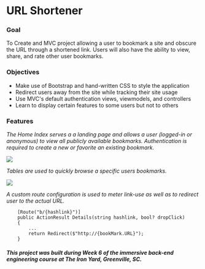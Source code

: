 # URL Shortener

### Goal

To Create and MVC project allowing a user to bookmark a site and obscure the URL through a shortened link. Users will also have the ability to view, share, and rate other user bookmarks.

### Objectives

* Make use of Bootstrap and hand-written CSS to style the application
* Redirect users away from the site while tracking their site usage
* Use MVC's default authentication views, viewmodels, and controllers
* Learn to display certain features to some users but not to others


### Features
*The Home Index serves a a landing page and allows a user (logged-in or anonymous) to view all publicly available bookmarks. Authentication is required to create a new or favorite an existing bookmark.*

![](https://rawgit.com/NLHawkins/URLShortener/master/URLPort1.png)

*Tables are used to quickly browse a specific users bookmarks.*

![](https://rawgit.com/NLHawkins/URLShortener/master/URLPort2.png)

*A custom route configuration is used to meter link-use as well as to redirect user to the actual URL.* 

        [Route("b/{hashlink}")]
        public ActionResult Details(string hashlink, bool? dropClick)
        {
            ...
            return Redirect($"http://{bookMark.URL}");
        }




##### This project was built during Week 6 of the immersive back-end engineering course at The Iron Yard, Greenville, SC.

